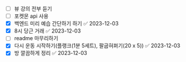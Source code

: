 - [ ] 뷰 강의 전부 듣기 
- [ ] 포켓몬 api 사용
- [x] 백엔드 미리 예습 간단하기 하기 ✅ 2023-12-03
- [x] 8시 당근 거래 ✅ 2023-12-03
- [ ] readme 마무리하기
- [x] 다시 운동 시작하기(플랭크(1분 5세트), 팔굽혀펴기(20 x 5)) ✅ 2023-12-03
- [x] 방 깔끔하게 정리 ✅ 2023-12-03